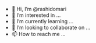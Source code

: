 - 👋 Hi, I’m @rashidomari
- 👀 I’m interested in ...
- 🌱 I’m currently learning ...
- 💞️ I’m looking to collaborate on ...
- 📫 How to reach me ...

<!---
rashidomari/rashidomari is a ✨ special ✨ repository because its `README.md` (this file) appears on your GitHub profile.
You can click the Preview link to take a look at your changes.
--->
